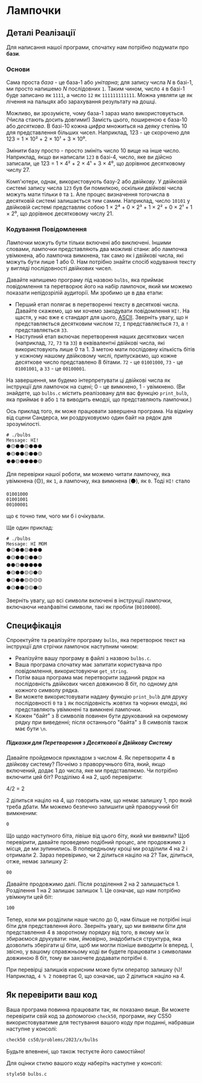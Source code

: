 # Лампочки

## Деталі Реалізації

Для написання нашої програми, спочатку нам потрібно подумати про **бази**.

### Основи

Сама проста _база_ - це база-1 або _унітарна_; для запису числа _N_ в базі-1, ми просто напишемо _N_ послідовних `1`. Таким чином, число `4` в базі-1 буде записано як `1111`, а число `12` як `111111111111`. Можна уявляти це як лічення на пальцях або зарахування результату на дошці.

Можливо, ви зрозумієте, чому база-1 зараз мало використовується. (Числа стають досить довгими!) Замість цього, поширеною є база-10 або _десяткова_. В базі-10 кожна _цифра_ множиться на деяку степінь 10 для представлення більших чисел. Наприклад, 123 - це скорочено для 123 = 1 × 10² + 2 × 10¹ + 3 × 10⁰.

Змінити базу просто - просто змініть число 10 вище на інше число. Наприклад, якщо ви написали `123` в базі-4, число, яке ви дійсно записали, це 123 = 1 × 4² + 2 × 4¹ + 3 × 4⁰, що дорівнює десятковому числу 27.

Комп'ютери, однак, використовують базу-2 або _двійкову_. У двійковій системі запису числа `123` був би помилкою, оскільки двійкові числа можуть мати тільки `0` та `1`. Але процес визначення тогочисла в десятковій системі залишається тим самим. Наприклад, число `10101` у двійковій системі представляє собою 1 × 2⁴ + 0 × 2³ + 1 × 2² + 0 × 2¹ + 1 × 2⁰, що дорівнює десятковому числу 21.

### Кодування Повідомлення

Лампочки можуть бути тільки включені або виключені. Іншими словами, лампочки представляють два можливі стани: або лампочка увімкнена, або лампочка вимкнена, так само як і двійкові числа, які можуть бути лише 1 або 0. Нам потрібно знайти спосіб кодування тексту у вигляді послідовності двійкових чисел.

Давайте напишемо програму під назвою `bulbs`, яка приймає повідомлення та перетворює його на набір лампочок, який ми можемо показати непідозрілій аудиторії. Ми зробимо це в два етапи:

* Перший етап полягає в перетворенні тексту в десяткові числа. Давайте скажемо, що ми хочемо закодувати повідомлення `HI!`. На щастя, у нас вже є стандарт для цього, [ASCII](https://asciitable.com/). Зверніть увагу, що `H` представляється десятковим числом `72`, `I` представляється `73`, а `!` представляється `33`.
* Наступний етап включає перетворення наших десяткових чисел (наприклад, `72`, `73` та `33`) в еквівалентні двійкові числа, які використовують лише 0 та 1. З метою мати послідовну кількість бітів у кожному нашому двійковому числі, припускаємо, що кожне десяткове число представлено 8 бітами. `72` - це `01001000`, `73` - це `01001001`, а `33` - це `00100001`.

На завершення, ми будемо інтерпретувати ці двійкові числа як інструкції для лампочок на сцені; 0 - це вимкнено, 1 - увімкнено. (Ви знайдете, що `bulbs.c` містить реалізовану для вас функцію `print_bulb`, яка приймає `0` або `1` та виводить емодзі, що представляють лампочки.)

Ось приклад того, як може працювати завершена програма. На відміну від сцени Сандерса, ми роздруковуємо один байт на рядок для зрозумілості.

```plaintext
# ./bulbs
Message: HI!
⚫🟡⚫⚫🟡⚫⚫⚫
⚫🟡⚫⚫🟡⚫⚫🟡
⚫⚫🟡⚫⚫⚫⚫🟡
```

Для перевірки нашої роботи, ми можемо читати лампочку, яка увімкнена (🟡), як `1`, а лампочку, яка вимкнена (⚫), як `0`. Тоді `HI!` стало

```plaintext
01001000
01001001
00100001
```

що є точно тим, чого ми б і очікували.

Ще один приклад:

```plaintext
# ./bulbs
Message: HI MOM
⚫🟡⚫⚫🟡⚫⚫⚫
⚫🟡⚫⚫🟡⚫⚫🟡
⚫⚫🟡⚫⚫⚫⚫⚫
⚫🟡⚫⚫🟡🟡⚫🟡
⚫🟡⚫⚫🟡🟡🟡🟡
⚫🟡⚫⚫🟡🟡⚫🟡
```

Зверніть увагу, що всі символи включені в інструкції лампочки, включаючи неалфавітні символи, такі як пробіли (`00100000`).

## Специфікація

Спроектуйте та реалізуйте програму `bulbs`, яка перетворює текст на інструкції для стрічки лампочок наступним чином:

* Реалізуйте вашу програму в файлі з назвою `bulbs.c`.
* Ваша програма спочатку має запитати користувача про повідомлення, використовуючи `get_string`.
* Потім ваша програма має перетворити заданий рядок на послідовність двійкових чисел довжиною 8 біт, по одному для кожного символу рядка.
* Ви можете використовувати надану функцію `print_bulb` для друку послідовності `0` та `1` як послідовність жовтих та чорних емодзі, які представляють увімкнені та вимкнені лампочки.
* Кожен "байт" з 8 символів повинен бути друкований на окремому рядку при виведенні; після останнього "байта" з 8 символів також має бути `\n`.

##### Підказки для Перетворення з Десяткової в Двійкову Систему

Давайте пройдемося прикладом з числом 4. Як перетворити 4 в двійкову систему? Почнімо з праворучнього біта, який, якщо включений, додає 1 до числа, яке ми представляємо. Чи потрібно включити цей біт? Розділімо 4 на 2, щоб перевірити:

4/2 = 2

2 ділиться націло на 4, що говорить нам, що немає залишку 1, про який треба дбати. Ми можемо безпечно залишити цей праворучний біт вимкненим:

```bash
0
```

Що щодо наступного біта, лівіше від цього біту, який ми виявили? Щоб перевірити, давайте проведемо подібний процес, але продовжимо з місця, де ми зупинились. В попередньому кроці ми розділили 4 на 2 і отримали 2. Зараз перевіримо, чи 2 ділиться націло на 2? Так, ділиться, отже, немає залишку 2:

```bash
00
```

Давайте продовжимо далі. Після розділення 2 на 2 залишається 1. Розділення 1 на 2 залишає залишок 1. Це означає, що нам потрібно увімкнути цей біт:

```bash
100
```

Тепер, коли ми розділили наше число до 0, нам більше не потрібні інші біти для представлення його. Зверніть увагу, що ми виявили біти для представлення 4 в зворотному порядку від того, в якому ми їх збираємося друкувати: нам, ймовірно, знадобиться структура, яка дозволить зберігати ці біти, щоб ми могли пізніше виводити їх вперед. І, звісно, у вашому справжньому коді ви будете працювати з символами довжиною 8 біт, тому ви захочете додавати потрібні `0`.

При перевірці залишків корисним може бути оператор залишку (`%`)! Наприклад, `4 % 2` повертає 0, що означає, що 2 ділиться націло на 4.

## Як перевірити ваш код

Ваша програма повинна працювати так, як показано вище. Ви можете перевірити свій код за допомогою `check50`, програми, яку CS50 використовуватиме для тестування вашого коду при поданні, набравши наступне у консолі:

```bash
check50 cs50/problems/2023/x/bulbs
```

Будьте впевнені, що також тестуєте його самостійно!

Для оцінки стилю вашого коду наберіть наступне у консолі:

```bash
style50 bulbs.c
```
